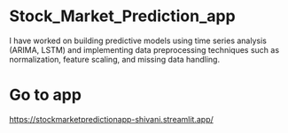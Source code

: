 # Stock_Market_Prediction_app
I have worked on building predictive models using time series analysis (ARIMA, LSTM) and implementing data preprocessing techniques such as normalization, feature scaling, and missing data handling.
# Go to app 
https://stockmarketpredictionapp-shivani.streamlit.app/
